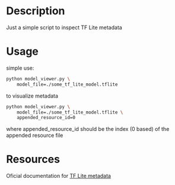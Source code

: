 # Description
Just a simple script to inspect TF Lite metadata

# Usage
simple use:
```bash
python model_viewer.py \
    model_file=./some_tf_lite_model.tflite
```

to visualize metadata
```bash
python model_viewer.py \
    model_file=./some_tf_lite_model.tflite \
    appended_resource_id=0
```

where appended_resource_id should be the index (0 based) of the appended resource file

# Resources
Oficial documentation for [TF Lite metadata](https://www.tensorflow.org/lite/convert/metadata)

